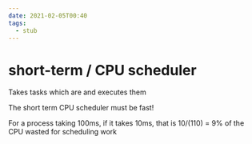 ```yaml
---
date: 2021-02-05T00:40
tags: 
  - stub
---
```


# short-term / CPU scheduler

Takes tasks which are <f39ec3a9> and executes them

The short term CPU scheduler must be fast!

For a process taking 100ms, if it takes 10ms, that is 10/(110) = 9% of the CPU wasted for scheduling work
